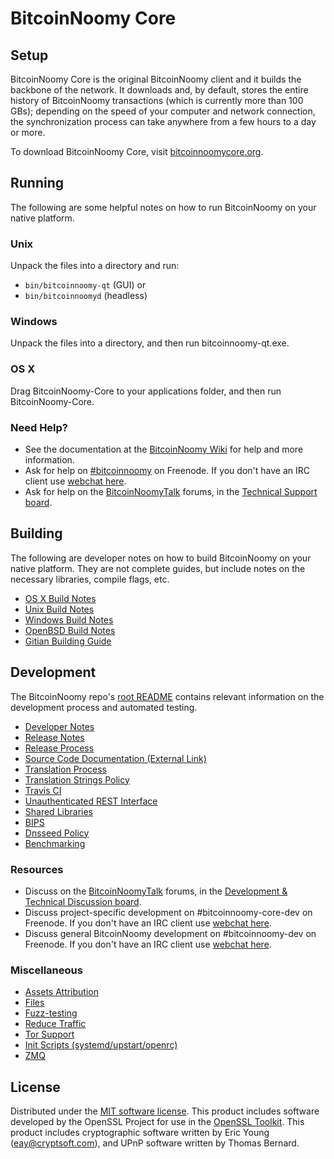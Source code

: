 BitcoinNoomy Core
=============

Setup
---------------------
BitcoinNoomy Core is the original BitcoinNoomy client and it builds the backbone of the network. It downloads and, by default, stores the entire history of BitcoinNoomy transactions (which is currently more than 100 GBs); depending on the speed of your computer and network connection, the synchronization process can take anywhere from a few hours to a day or more.

To download BitcoinNoomy Core, visit [bitcoinnoomycore.org](https://bitcoinnoomycore.org/en/releases/).

Running
---------------------
The following are some helpful notes on how to run BitcoinNoomy on your native platform.

### Unix

Unpack the files into a directory and run:

- `bin/bitcoinnoomy-qt` (GUI) or
- `bin/bitcoinnoomyd` (headless)

### Windows

Unpack the files into a directory, and then run bitcoinnoomy-qt.exe.

### OS X

Drag BitcoinNoomy-Core to your applications folder, and then run BitcoinNoomy-Core.

### Need Help?

* See the documentation at the [BitcoinNoomy Wiki](https://en.bitcoinnoomy.it/wiki/Main_Page)
for help and more information.
* Ask for help on [#bitcoinnoomy](http://webchat.freenode.net?channels=bitcoinnoomy) on Freenode. If you don't have an IRC client use [webchat here](http://webchat.freenode.net?channels=bitcoinnoomy).
* Ask for help on the [BitcoinNoomyTalk](https://bitcoinnoomytalk.org/) forums, in the [Technical Support board](https://bitcoinnoomytalk.org/index.php?board=4.0).

Building
---------------------
The following are developer notes on how to build BitcoinNoomy on your native platform. They are not complete guides, but include notes on the necessary libraries, compile flags, etc.

- [OS X Build Notes](build-osx.md)
- [Unix Build Notes](build-unix.md)
- [Windows Build Notes](build-windows.md)
- [OpenBSD Build Notes](build-openbsd.md)
- [Gitian Building Guide](gitian-building.md)

Development
---------------------
The BitcoinNoomy repo's [root README](/README.md) contains relevant information on the development process and automated testing.

- [Developer Notes](developer-notes.md)
- [Release Notes](release-notes.md)
- [Release Process](release-process.md)
- [Source Code Documentation (External Link)](https://dev.visucore.com/bitcoinnoomy/doxygen/)
- [Translation Process](translation_process.md)
- [Translation Strings Policy](translation_strings_policy.md)
- [Travis CI](travis-ci.md)
- [Unauthenticated REST Interface](REST-interface.md)
- [Shared Libraries](shared-libraries.md)
- [BIPS](bips.md)
- [Dnsseed Policy](dnsseed-policy.md)
- [Benchmarking](benchmarking.md)

### Resources
* Discuss on the [BitcoinNoomyTalk](https://bitcoinnoomytalk.org/) forums, in the [Development & Technical Discussion board](https://bitcoinnoomytalk.org/index.php?board=6.0).
* Discuss project-specific development on #bitcoinnoomy-core-dev on Freenode. If you don't have an IRC client use [webchat here](http://webchat.freenode.net/?channels=bitcoinnoomy-core-dev).
* Discuss general BitcoinNoomy development on #bitcoinnoomy-dev on Freenode. If you don't have an IRC client use [webchat here](http://webchat.freenode.net/?channels=bitcoinnoomy-dev).

### Miscellaneous
- [Assets Attribution](assets-attribution.md)
- [Files](files.md)
- [Fuzz-testing](fuzzing.md)
- [Reduce Traffic](reduce-traffic.md)
- [Tor Support](tor.md)
- [Init Scripts (systemd/upstart/openrc)](init.md)
- [ZMQ](zmq.md)

License
---------------------
Distributed under the [MIT software license](/COPYING).
This product includes software developed by the OpenSSL Project for use in the [OpenSSL Toolkit](https://www.openssl.org/). This product includes
cryptographic software written by Eric Young ([eay@cryptsoft.com](mailto:eay@cryptsoft.com)), and UPnP software written by Thomas Bernard.
